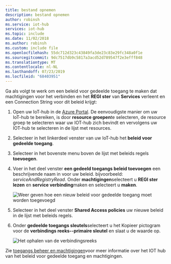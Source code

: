 ```yaml
---
title: bestand opnemen
description: bestand opnemen
author: robinsh
ms.service: iot-hub
services: iot-hub
ms.topic: include
ms.date: 11/02/2018
ms.author: robinsh
ms.custom: include file
ms.openlocfilehash: 55dc712d323c43849fa3de23c83e29fc348a0f1e
ms.sourcegitcommit: 9dc7517db9c5817a3acd52d789547f2e3efff848
ms.translationtype: MT
ms.contentlocale: nl-NL
ms.lasthandoff: 07/23/2019
ms.locfileid: "68403951"
---
```

<!-- This tells how to create a custom shared access policy for your IoT hub and get the connection string for it-->

Ga als volgt te werk om een beleid voor gedeelde toegang te maken dat machtigingen voor het verbinden en het **REGI ster** van **Services** verleent en een Connection String voor dit beleid krijgt:

1. Open uw IoT-hub in de [Azure Portal](https://portal.azure.com). De eenvoudigste manier om uw IoT-hub te bereiken, is door **resource groepen**te selecteren, de resource groep te selecteren waar uw IOT-hub zich bevindt en vervolgens uw IOT-hub te selecteren in de lijst met resources.

2. Selecteer in het linkerdeel venster van uw IoT-hub het **beleid voor gedeelde toegang**.

3. Selecteer in het bovenste menu boven de lijst met beleids regels **toevoegen**.

4. Voer in het deel venster **een gedeeld toegangs beleid toevoegen** een beschrijvende naam in voor uw beleid. bijvoorbeeld: *serviceAndRegistryRead*. Onder **machtigingen**selecteert u **REGI ster lezen** en **service verbinding**maken en selecteert u **maken**.

    ![Weer geven hoe een nieuw beleid voor gedeelde toegang moet worden toegevoegd](./media/iot-hub-include-find-custom-connection-string/iot-hub-add-custom-policy.png)

5. Selecteer in het deel venster **Shared Access policies** uw nieuwe beleid in de lijst met beleids regels.

6. Onder **gedeelde toegangs sleutels**selecteert u het Kopieer pictogram voor de **verbindings reeks--primaire sleutel** en slaat u de waarde op.

    ![Het ophalen van de verbindingsreeks](./media/iot-hub-include-find-custom-connection-string/iot-hub-get-connection-string.png)

Zie [toegangs beheer en machtigingen](../articles/iot-hub/iot-hub-devguide-security.md#access-control-and-permissions)voor meer informatie over het IOT hub van het beleid voor gedeelde toegang en machtigingen.
